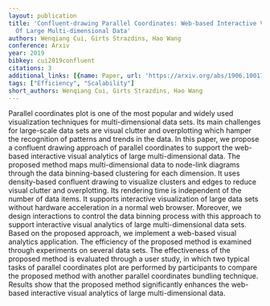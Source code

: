 ```yaml
---
layout: publication
title: 'Confluent-drawing Parallel Coordinates: Web-based Interactive Visual Analytics
  Of Large Multi-dimensional Data'
authors: Wenqiang Cui, Girts Strazdins, Hao Wang
conference: Arxiv
year: 2019
bibkey: cui2019confluent
citations: 3
additional_links: [{name: Paper, url: 'https://arxiv.org/abs/1906.10017'}]
tags: ["Efficiency", "Scalability"]
short_authors: Wenqiang Cui, Girts Strazdins, Hao Wang
---
```

Parallel coordinates plot is one of the most popular and widely used
visualization techniques for multi-dimensional data sets. Its main challenges
for large-scale data sets are visual clutter and overplotting which hamper the
recognition of patterns and trends in the data. In this paper, we propose a
confluent drawing approach of parallel coordinates to support the web-based
interactive visual analytics of large multi-dimensional data. The proposed
method maps multi-dimensional data to node-link diagrams through the data
binning-based clustering for each dimension. It uses density-based confluent
drawing to visualize clusters and edges to reduce visual clutter and
overplotting. Its rendering time is independent of the number of data items. It
supports interactive visualization of large data sets without hardware
acceleration in a normal web browser. Moreover, we design interactions to
control the data binning process with this approach to support interactive
visual analytics of large multi-dimensional data sets. Based on the proposed
approach, we implement a web-based visual analytics application. The efficiency
of the proposed method is examined through experiments on several data sets.
The effectiveness of the proposed method is evaluated through a user study, in
which two typical tasks of parallel coordinates plot are performed by
participants to compare the proposed method with another parallel coordinates
bundling technique. Results show that the proposed method significantly
enhances the web-based interactive visual analytics of large multi-dimensional
data.